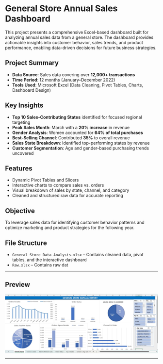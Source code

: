# General Store Annual Sales Dashboard

This project presents a comprehensive Excel-based dashboard built for analyzing annual sales data from a general store. The dashboard provides actionable insights into customer behavior, sales trends, and product performance, enabling data-driven decisions for future business strategies.

## Project Summary

- **Data Source**: Sales data covering over **12,000+ transactions**
- **Time Period**: 12 months (January–December 2022)
- **Tools Used**: Microsoft Excel (Data Cleaning, Pivot Tables, Charts, Dashboard Design)

## Key Insights

- **Top 10 Sales-Contributing States** identified for focused regional targeting
- **Peak Sales Month**: March with a **20% increase** in revenue
- **Gender Analysis**: Women accounted for **64% of total purchases**
- **Best-Selling Channel**: Contributed **35%** to overall revenue
- **Sales State Breakdown**: Identified top-performing states by revenue
- **Customer Segmentation**: Age and gender-based purchasing trends uncovered

## Features

- Dynamic Pivot Tables and Slicers
- Interactive charts to compare sales vs. orders
- Visual breakdown of sales by state, channel, and category
- Cleaned and structured raw data for accurate reporting

## Objective

To leverage sales data for identifying customer behavior patterns and optimize marketing and product strategies for the following year.

## File Structure

- `General Store Data Analysis.xlsx` – Contains cleaned data, pivot tables, and the interactive dashboard
- `Raw.xlsx` – Contains raw dat
---
 ## Preview

![Ecommerce Dashboard](./General_Store_Data_Dashboard.jpg)

---
